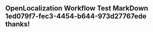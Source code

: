 <properties
ms.topic="hero-topic"
ms.test1="hero-topic"
ms.test2="test"/>

## OpenLocalization Workflow Test MarkDown 1ed079f7-fec3-4454-b644-973d27767ede thanks!
<!--HONumber=Mar16_HO3-->
